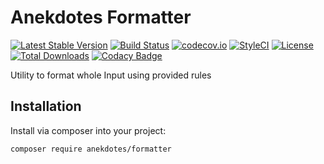 # Anekdotes Formatter

[![Latest Stable Version](https://poser.pugx.org/anekdotes/formatter/v/stable)](https://packagist.org/packages/anekdotes/formatter)
[![Build Status](https://travis-ci.org/anekdotes/formatter.svg?branch=master)](https://travis-ci.org/anekdotes/formatter)
[![codecov.io](https://codecov.io/github/anekdotes/formatter/coverage.svg)](https://codecov.io/github/anekdotes/formatter?branch=master)
[![StyleCI](https://styleci.io/repos/63600389/shield?style=flat)](https://styleci.io/repos/63600389)
[![License](https://poser.pugx.org/anekdotes/formatter/license)](https://packagist.org/packages/anekdotes/formatter)
[![Total Downloads](https://poser.pugx.org/anekdotes/formatter/downloads)](https://packagist.org/packages/anekdotes/formatter)
[![Codacy Badge](https://api.codacy.com/project/badge/Grade/50134febcefe4cc78daf07ca45969728)](https://www.codacy.com/app/Grasseh/formatter?utm_source=github.com&amp;utm_medium=referral&amp;utm_content=anekdotes/formatter&amp;utm_campaign=Badge_Grade)

Utility to format whole Input using provided rules

## Installation

Install via composer into your project:

    composer require anekdotes/formatter
